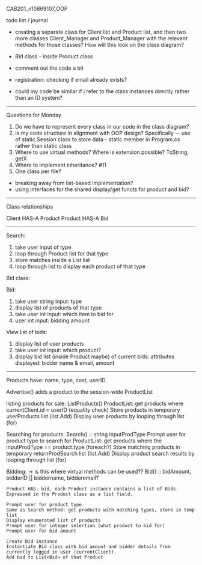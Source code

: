 CAB201_n10869107_OOP

todo list / journal

* creating a separate class for Client list and Product list, and then two more classes Client_Manager and Product_Manager with the relevant methods for those classes? How will this look on the class diagram?  

* Bid class - inside Product class 
* comment out the code a bit 

* registration: checking if email already exists? 

* could my code be similar if i refer to the class instances directly rather than an ID system? 
-------

Questions for Monday
1. Do we have to represent every class in our code in the class diagram? 
2. Is my code structure in alignment with OOP design? Specifically -- use of static Session class to store data - static member in Program.cs rather than static class 
3. Where to use virtual methods? Where is extension possible? ToString, getX
4. Where to implement inheritance? #11 
5. One class per file? 

* breaking away from list-based implementation?
* using interfaces for the shared display/get functs for product and bid?

-------

Class relationships

Client HAS-A Product
Product HAS-A Bid

-------

Search: 
1. take user input of type
2. loop through Product list for that type
3. store matches inside a List<Product> list
4. loop through list to display each product of that type

Bid class:

Bid:
1. take user string input: type
2. display list of products of that type
3. take user int input: which item to bid for
4. user int input: bidding amount

View list of bids:
1. display list of user products
2. take user int input: which product?
3. display bid list (inside Product maybe) of current bids:
    attributes displayed: bidder name & email, amount


---
Products have: name, type, cost, userID 

Advertise() adds a product to the session-wide ProductList

listing products for sale: ListProducts()
    ProductList: get products where currentClient.id = userID (equality check)
    Store products in temporary userProducts list (list.Add)
    Display user products by looping through list (for)

Searching for products: Search()
    :: string inputProdType 
    Prompt user for product type to search for
    ProductList: get products where the inputProdType == product.type (foreach?)
    Store matching products in temporary returnProdSearch list (list.Add)
    Display product search results by looping through list (for)

Bidding: -> is this where virtual methods can be used?? Bid()
    :: bidAmount, bidderID || biddername, bidderemail? 

    Product HAS- bid, each Product instance contains a list of Bids.
    Expressed in the Product class as a list field. 

    Prompt user for product type
    Same as Search method: get products with matching types, store in temp list
    Display enumerated list of products
    Prompt user for integer selection (what product to bid for)
    Prompt user for bid amount 

    Create Bid instance
    Instantiate Bid class with bid amount and bidder details from currently logged in user (currentClient).
    Add bid to List<Bid> of that Product
    



